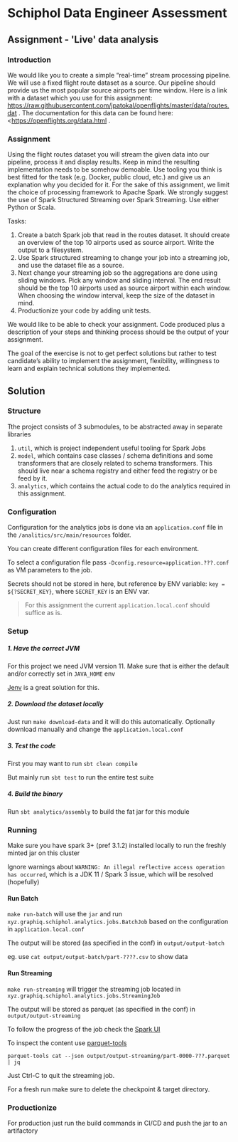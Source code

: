 # Schiphol Data Engineer Assessment

## Assignment - 'Live' data analysis

### Introduction
We would like you to create a simple “real-time” stream processing pipeline. We will use a fixed flight route dataset as a source. Our pipeline should provide us the most popular source airports per time window.
Here is a link with a dataset which you use for this assignment: <https://raw.githubusercontent.com/jpatokal/openflights/master/data/routes.dat> . 
The documentation for this data can be found here: <https://openflights.org/data.html .

### Assignment
Using the flight routes dataset you will stream the given data into our pipeline, process it and display results. 
Keep in mind the resulting implementation needs to be somehow demoable. 
Use tooling you think is best fitted for the task (e.g. Docker, public cloud, etc.) and give us an explanation why you decided for it.
For the sake of this assignment, we limit the choice of processing framework to Apache Spark. 
We strongly suggest the use of Spark Structured Streaming over Spark Streaming. 
Use either Python or Scala.

Tasks:

1. Create a batch Spark job that read in the routes dataset. It should create an overview of the top 10 airports used as source airport. Write the output to a filesystem.
2. Use Spark structured streaming to change your job into a streaming job, and use the dataset file as a source.
3. Next change your streaming job so the aggregations are done using sliding windows. Pick any window and sliding interval. The end result should be the top 10 airports used as source airport within each window. When choosing the window interval, keep the size of the dataset in mind.
4. Productionize your code by adding unit tests.

We would like to be able to check your assignment. Code produced plus a description of your steps and thinking process should be the output of your assignment.

The goal of the exercise is not to get perfect solutions but rather to test candidate’s ability to implement the assignment, flexibility, willingness to learn and explain technical solutions they implemented.

## Solution

### Structure

Tthe project consists of 3 submodules, to be abstracted away in separate libraries

1. `util`, which is project independent useful tooling for Spark Jobs
2. `model`, which contains case classes / schema definitions and some transformers that are closely related to schema transformers. This should live near a schema registry and either feed the registry or be feed by it. 
3. `analytics`, which contains the actual code to do the analytics required in this assignment.

### Configuration

Configuration for the analytics jobs is done via an `application.conf` file in the `/analitics/src/main/resources` folder.

You can create different configuration files for each environment.

To select a configuration file pass `-Dconfig.resource=application.???.conf` as VM parameters to the job.

Secrets should not be stored in here, but reference by ENV variable: `key = ${?SECRET_KEY}`, where `SECRET_KEY` is an ENV var.

> For this assignment the current `application.local.conf` should suffice as is.

### Setup

##### 1. Have the correct JVM

For this project we need JVM version 11. Make sure that is either the default and/or correctly set in `JAVA_HOME` env

[Jenv](https://github.com/jenv/jenv) is a great solution for this.

##### 2. Download the dataset locally

Just run `make download-data` and it will do this automatically.
Optionally download manually and change the `application.local.conf`

##### 3.  Test the code

First you may want to run `sbt clean compile`

But mainly run `sbt test` to run the entire test suite

##### 4.  Build the binary

Run `sbt analytics/assembly` to build the fat jar for this module

### Running

Make sure you have spark 3+ (pref 3.1.2) installed locally to run the freshly minted jar on this cluster

Ignore warnings about `WARNING: An illegal reflective access operation has occurred`, which is a JDK 11 / Spark 3 issue, which will be resolved (hopefully)


####  Run Batch

`make run-batch` will use the `jar` and run `xyz.graphiq.schiphol.analytics.jobs.BatchJob` based on the configuration in `application.local.conf`

The output will be stored (as specified in the conf) in `output/output-batch`

eg. use `cat output/output-batch/part-????.csv` to show data

####  Run Streaming

`make run-streaming` will trigger the streaming job located in `xyz.graphiq.schiphol.analytics.jobs.StreamingJob`

The output will be stored as parquet (as specified in the conf) in `output/output-streaming`

To follow the progress of the job check the [Spark UI](http://localhost:4040/)

To inspect the content use [parquet-tools](https://formulae.brew.sh/formula/parquet-tools)

`parquet-tools cat --json output/output-streaming/part-0000-???.parquet | jq`

Just Ctrl-C to quit the streaming job. 

For a fresh run make sure to delete the checkpoint & target directory.

### Productionize

For production just run the build commands in CI/CD and push the jar to an artifactory
